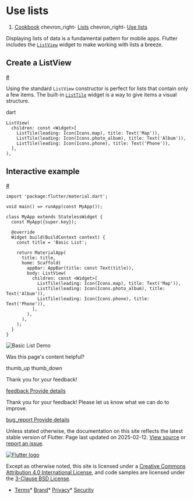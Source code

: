 Use lists
=========

1. [Cookbook](/cookbook) chevron\_right- [Lists](/cookbook/lists) chevron\_right- [Use lists](/cookbook/lists/basic-list)

Displaying lists of data is a fundamental pattern for mobile apps. Flutter includes the [`ListView`](https://api.flutter.dev/flutter/widgets/ListView-class.html) widget to make working with lists a breeze.

Create a ListView
-----------------

[#](#create-a-listview)

Using the standard `ListView` constructor is perfect for lists that contain only a few items. The built-in [`ListTile`](https://api.flutter.dev/flutter/material/ListTile-class.html) widget is a way to give items a visual structure.

dart

```
ListView(
  children: const <Widget>[
    ListTile(leading: Icon(Icons.map), title: Text('Map')),
    ListTile(leading: Icon(Icons.photo_album), title: Text('Album')),
    ListTile(leading: Icon(Icons.phone), title: Text('Phone')),
  ],
),
```

Interactive example
-------------------

[#](#interactive-example)

```
import 'package:flutter/material.dart';

void main() => runApp(const MyApp());

class MyApp extends StatelessWidget {
  const MyApp({super.key});

  @override
  Widget build(BuildContext context) {
    const title = 'Basic List';

    return MaterialApp(
      title: title,
      home: Scaffold(
        appBar: AppBar(title: const Text(title)),
        body: ListView(
          children: const <Widget>[
            ListTile(leading: Icon(Icons.map), title: Text('Map')),
            ListTile(leading: Icon(Icons.photo_album), title: Text('Album')),
            ListTile(leading: Icon(Icons.phone), title: Text('Phone')),
          ],
        ),
      ),
    );
  }
}
```

 ![Basic List Demo](/assets/images/docs/cookbook/basic-list.png)

Was this page's content helpful?

thumb\_up thumb\_down

Thank you for your feedback!

 [feedback Provide details](https://github.com/flutter/website/issues/new?template=1_page_issue.yml&&page-url=https://docs.flutter.dev/cookbook/lists/basic-list/&page-source=https://github.com/flutter/website/tree/main/src/content/cookbook/lists/basic-list.md)

Thank you for your feedback! Please let us know what we can do to improve.

 [bug\_report Provide details](https://github.com/flutter/website/issues/new?template=1_page_issue.yml&&page-url=https://docs.flutter.dev/cookbook/lists/basic-list/&page-source=https://github.com/flutter/website/tree/main/src/content/cookbook/lists/basic-list.md)

Unless stated otherwise, the documentation on this site reflects the latest stable version of Flutter. Page last updated on 2025-02-12. [View source](https://github.com/flutter/website/tree/main/src/content/cookbook/lists/basic-list.md) or [report an issue](https://github.com/flutter/website/issues/new?template=1_page_issue.yml&&page-url=https://docs.flutter.dev/cookbook/lists/basic-list/&page-source=https://github.com/flutter/website/tree/main/src/content/cookbook/lists/basic-list.md "Report an issue with this page").

[![Flutter logo](/assets/images/branding/flutter/logo+text/horizontal/white.svg)](https://flutter.dev)

Except as otherwise noted, this site is licensed under a [Creative Commons Attribution 4.0 International License](https://creativecommons.org/licenses/by/4.0/), and code samples are licensed under the [3-Clause BSD License](https://opensource.org/licenses/BSD-3-Clause).

* [Terms](/tos "Terms of use")* [Brand](/brand "Brand usage guidelines")* [Privacy](https://policies.google.com/privacy "Privacy policy")* [Security](/security "Security philosophy and practices")

    